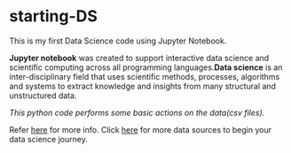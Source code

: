# starting-DS
This is my first Data Science code using Jupyter Notebook.

__Jupyter notebook__ was created to support interactive data science and scientific computing across all programming languages.__Data science__ is an inter-disciplinary field that uses scientific methods, processes, algorithms and systems to extract knowledge and insights from many structural and unstructured data.

_This python code performs some basic actions on the data(csv files)._ 

Refer [here](https://towardsdatascience.com/beginners-guide-to-jupyter-notebook-8bb85b85085) for more info.
Click [here](https://medium.com/@shinichiokada/list-of-data-sources-de586e4fdd7) for more data sources to begin your data science journey.
